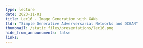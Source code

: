 ```yaml
---
type: lecture
date: 2023-11-01
title: Lec16 - Image Generation with GANs
tldr: "Simple Generative Adverversarial Networks and DCGAN"
thumbnail: /static_files/presentations/lec16.png
hide_from_announcments: false
links:
---
```

